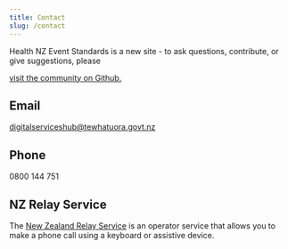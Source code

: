 ```yaml
---
title: Contact
slug: /contact
---
```


Health NZ Event Standards is a new site - to ask questions, contribute, or give suggestions, please

[visit the community on Github.](https://github.com/tewhatuora/api-standards)

## Email

[digitalserviceshub@tewhatuora.govt.nz](digitalserviceshub@tewhatuora.govt.nz)

## Phone

0800 144 751

## NZ Relay Service

The [New Zealand Relay Service](https://www.nzrelay.co.nz/index) is an operator service that allows you to make a phone call using a keyboard or assistive device.
